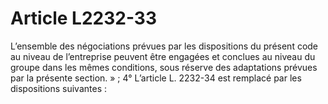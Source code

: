 # Article L2232-33

L’ensemble des négociations prévues par les dispositions du présent code au niveau de l’entreprise peuvent être engagées et conclues au niveau du groupe dans les mêmes conditions, sous réserve des adaptations prévues par la présente section. » ; 4° L’article L. 2232-34 est remplacé par les dispositions suivantes :
